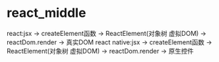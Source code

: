 # react_middle

react:jsx -> createElement函数 -> ReactElement(对象树  虚拟DOM) -> reactDom.render -> 真实DOM
react native:jsx -> createElement函数 -> ReactElement(对象树  虚拟DOM) -> reactDom.render -> 原生控件